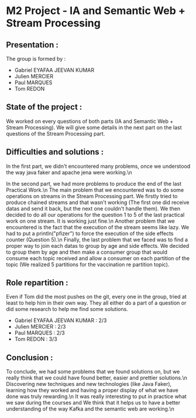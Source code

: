 # M2 Project - IA and Semantic Web + Stream Processing

## Presentation :
The group is formed by :
- Gabriel EYAFAA JEEVAN KUMAR
- Julien MERCIER
- Paul MARQUES
- Tom REDON


## State of the project :
We worked on every questions of both parts (IA and Semantic Web + Stream Processing).
We will give some details in the next part on the last questions of the Stream Processing part.


## Difficulties and solutions :
In the first part, we didn't encountered many problems, once we understood the way java faker and apache jena were working.\n

In the second part, we had more problems to produce the end of the last Practical Work.\n
The main problem that we encountered was to do some operations on streams in the Stream Processing part.
We firstly tried to produce chained streams and that wasn't working (The first one did receive datas and send it back, but the next one couldn't handle them).
We then decided to do all our operations for the question 1 to 5 of the last practical work on one stream.
It is working just fine.\n
Another problem that we encountered is the fact that the execution of the stream seems like lazy.
We had to put a println("pfizer") to force the execution of the side effects counter (Question 5).\n
Finally, the last problem that we faced was to find a proper way to join each datas to group by age and side effects.
We decided to group them by age and then make a consumer group that would consume each topic received and allow a consumer on each partition of the topic (We realized 5 partitions for the vaccination re partition topic).


## Role repartition :
Even if Tom did the most pushes on the git, every one in the group, tried at least to help him in their own way.
They all either do a part of a question or did some research to help me find some solutions.
- Gabriel EYAFAA JEEVAN KUMAR : 2/3
- Julien MERCIER : 2/3
- Paul MARQUES : 2/3
- Tom REDON : 3/3


## Conclusion :
To conclude, we had some problems that we found solutions on, but we really think that we could have found better, easier and prettier solutions.\n
Discovering new techniques and new technologies (like Java Faker), learning how they worked and having a proper display of what we have done was truly rewarding.\n
It was really interesting to put in practice what we saw during the courses and We think that it helps us to have a better understanding of the way Kafka and the semantic web are working.\n
